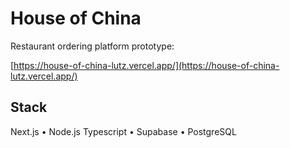 # House of China

Restaurant ordering platform prototype:  

[https://house-of-china-lutz.vercel.app/](https://house-of-china-lutz.vercel.app/)

## Stack 

Next.js • Node.js Typescript • Supabase • PostgreSQL
